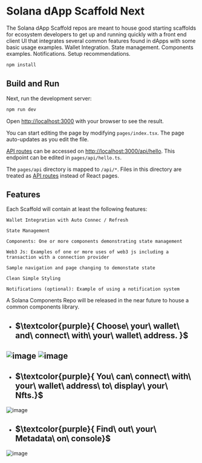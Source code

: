 
# Solana dApp Scaffold Next

The Solana dApp Scaffold repos are meant to house good starting scaffolds for ecosystem developers to get up and running quickly with a front end client UI that integrates several common features found in dApps with some basic usage examples. Wallet Integration. State management. Components examples. Notifications. Setup recommendations.


```bash
npm install

```

## Build and Run

Next, run the development server:

```bash
npm run dev

```

Open [http://localhost:3000](http://localhost:3000) with your browser to see the result.

You can start editing the page by modifying `pages/index.tsx`. The page auto-updates as you edit the file.

[API routes](https://nextjs.org/docs/api-routes/introduction) can be accessed on [http://localhost:3000/api/hello](http://localhost:3000/api/hello). This endpoint can be edited in `pages/api/hello.ts`.

The `pages/api` directory is mapped to `/api/*`. Files in this directory are treated as [API routes](https://nextjs.org/docs/api-routes/introduction) instead of React pages.

## Features

Each Scaffold will contain at least the following features:

```
Wallet Integration with Auto Connec / Refresh

State Management

Components: One or more components demonstrating state management

Web3 Js: Examples of one or more uses of web3 js including a transaction with a connection provider

Sample navigation and page changing to demonstate state

Clean Simple Styling 

Notifications (optional): Example of using a notification system

```
A Solana Components Repo will be released in the near future to house a common components library.
* ## $\textcolor{purple}{ Choose\ your\ wallet\ and\ connect\ with\ your\ wallet\ address. }$ 
  
![image](https://user-images.githubusercontent.com/109158340/208193420-ecbf3f3a-bd2c-4e41-a3a7-b6522908c49a.png)
![image](https://user-images.githubusercontent.com/109158340/208192486-7348a1d4-dadd-463f-8291-fba48a57f65f.png)
---

* ## $\textcolor{purple}{ You\ can\ connect\ with\ your\ wallet\ address\ to\ display\ your\ Nfts.}$ 

![image](https://user-images.githubusercontent.com/109158340/208232611-667b1cc4-6492-49cd-8053-ca7e4947cfa8.png)

* ## $\textcolor{purple}{  Find\ out\ your\ Metadata\ on\ console}$
![image](https://user-images.githubusercontent.com/109158340/208253491-c7deb7a9-d41e-4f67-9b23-2d3bdfc6405c.png)





